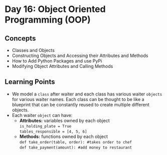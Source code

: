 # Day 16: Object Oriented Programming (OOP)
## Concepts
* Classes and Objects
* Constructing Objects and Accessing their Attributes and Methods
* How to Add Python Packages and use PyPi
* Modifying Object Attributes and Calling Methods

## Learning Points
* We model a ```class``` after waiter and each class has various waiter ```objects``` for various waiter names. Each class can be thought to be like a blueprint that can be constantly reused to create multiple different objects. 
* Each waiter ```object``` can have:
  * **Attributes:** variables owned by each object\
    ```is_holding_plate = True```\
    ```tables_responsible = [4, 5, 6]```
  * **Methods:** functions owned by each object\
    ```def take_order(table, order): #takes order to chef```\
    ```def take_payment(amount): #add money to restaurant```
